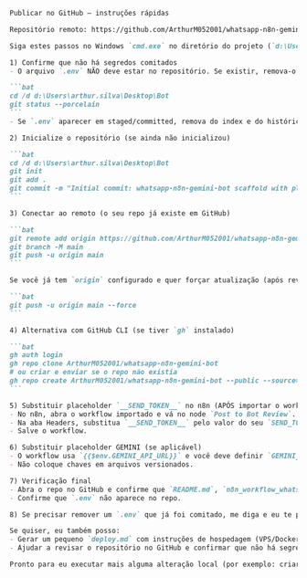 ````markdown
Publicar no GitHub — instruções rápidas

Repositório remoto: https://github.com/ArthurM052001/whatsapp-n8n-gemini-bot

Siga estes passos no Windows `cmd.exe` no diretório do projeto (`d:\Users\arthur.silva\Desktop\Bot`).

1) Confirme que não há segredos comitados
- O arquivo `.env` NÃO deve estar no repositório. Se existir, remova-o do git:

```bat
cd /d d:\Users\arthur.silva\Desktop\Bot
git status --porcelain
```
- Se `.env` aparecer em staged/committed, remova do index e do histórico antes de push (me avise se isso ocorreu).

2) Inicialize o repositório (se ainda não inicializou)

```bat
cd /d d:\Users\arthur.silva\Desktop\Bot
git init
git add .
git commit -m "Initial commit: whatsapp-n8n-gemini-bot scaffold with placeholders"
```

3) Conectar ao remoto (o seu repo já existe em GitHub)

```bat
git remote add origin https://github.com/ArthurM052001/whatsapp-n8n-gemini-bot.git
git branch -M main
git push -u origin main
```

Se você já tem `origin` configurado e quer forçar atualização (após revisar), use:

```bat
git push -u origin main --force
```

4) Alternativa com GitHub CLI (se tiver `gh` instalado)

```bat
gh auth login
gh repo clone ArthurM052001/whatsapp-n8n-gemini-bot
# ou criar e enviar se o repo não existia
gh repo create ArthurM052001/whatsapp-n8n-gemini-bot --public --source=. --remote=origin --push
```

5) Substituir placeholder `__SEND_TOKEN__` no n8n (APÓS importar o workflow)
- No n8n, abra o workflow importado e vá no node `Post to Bot Review`.
- Na aba Headers, substitua `__SEND_TOKEN__` pelo valor do seu `SEND_TOKEN` (do `.env`).
- Salve o workflow.

6) Substituir placeholder GEMINI (se aplicável)
- O workflow usa `{{$env.GEMINI_API_URL}}` e você deve definir `GEMINI_API_KEY` nas Credentials do n8n (ou como variável de ambiente do serviço que roda o n8n).
- Não coloque chaves em arquivos versionados.

7) Verificação final
- Abra o repo no GitHub e confirme que `README.md`, `n8n_workflow_whatsapp_gemini.json`, `index.js` e `.gitignore` foram enviados.
- Confirme que `.env` não aparece no repo.

8) Se precisar remover um `.env` que já foi comitado, me diga e eu te passo os comandos seguros para remover do histórico do git.

Se quiser, eu também posso:
- Gerar um pequeno `deploy.md` com instruções de hospedagem (VPS/Docker) e GitHub Actions.
- Ajudar a revisar o repositório no GitHub e confirmar que não há segredos.

Pronto para eu executar mais alguma alteração local (por exemplo: criar `deploy.md`) ou você prefere executar os comandos acima no seu terminal agora?

````
